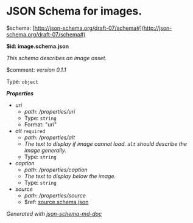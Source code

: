 # JSON Schema for images.

&#36;schema: [http://json-schema.org/draft-07/schema#](http://json-schema.org/draft-07/schema#)

<b id="image.schema.json">&#36;id: image.schema.json</b>

_This schema describes an image asset._

&#36;comment: _version 0.1.1_

Type: `object`

**_Properties_**

 - <i id="/properties/uri">uri</i>
	 - <i id="/properties/uri">path: /properties/uri</i>
	 - Type: `string`
	 - Format: "uri"
 - <i id="/properties/alt">alt</i> `required`
	 - <i id="/properties/alt">path: /properties/alt</i>
	 - _The text to display if image cannot load. `alt` should describe the image generally._
	 - Type: `string`
 - <i id="/properties/caption">caption</i>
	 - <i id="/properties/caption">path: /properties/caption</i>
	 - _The text to display below the image._
	 - Type: `string`
 - <i id="/properties/source">source</i>
	 - <i id="/properties/source">path: /properties/source</i>
	 - &#36;ref: [source.schema.json](source.schema.json.md)

_Generated with [json-schema-md-doc](https://brianwendt.github.io/json-schema-md-doc/)_